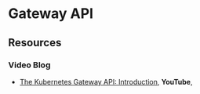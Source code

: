 # Gateway API

## Resources

### Video Blog

- [The Kubernetes Gateway API: Introduction](https://youtu.be/GiFQNevrxYA), **YouTube**,
